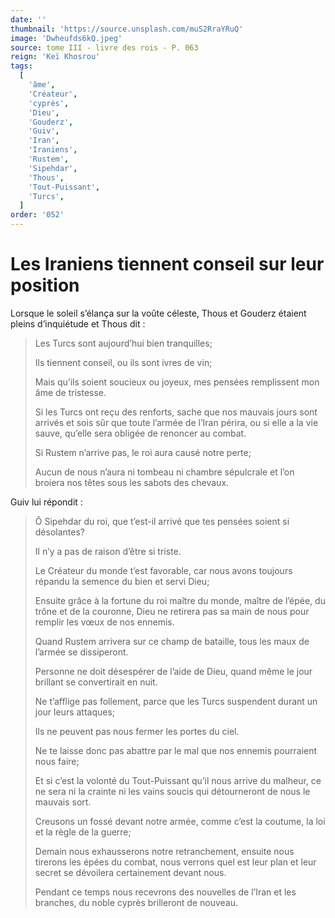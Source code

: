 ```yaml
---
date: ''
thumbnail: 'https://source.unsplash.com/muS2RraYRuQ'
image: 'Dwheufds6kQ.jpeg'
source: tome III - livre des rois - P. 063
reign: 'Keï Khosrou'
tags:
  [
    'âme',
    'Créateur',
    'cyprès',
    'Dieu',
    'Gouderz',
    'Guiv',
    'Iran',
    'Iraniens',
    'Rustem',
    'Sipehdar',
    'Thous',
    'Tout-Puissant',
    'Turcs',
  ]
order: '052'
---
```


# Les Iraniens tiennent conseil sur leur position

Lorsque le soleil s’élança sur la voûte céleste, Thous et Gouderz étaient pleins d’inquiétude et Thous dit :

> Les Turcs sont aujourd’hui bien tranquilles;
>
> Ils tiennent conseil, ou ils sont ivres de vin;
>
> Mais qu’ils soient soucieux ou joyeux, mes pensées remplissent mon âme de tristesse.
>
> Si les Turcs ont reçu des renforts, sache que nos mauvais jours sont arrivés et sois sûr que toute l’armée de l’Iran périra, ou si elle a la vie sauve, qu’elle sera obligée de renoncer au combat.
>
> Si Rustem n’arrive pas, le roi aura causé notre perte;
>
> Aucun de nous n’aura ni tombeau ni chambre sépulcrale et l’on broiera nos têtes sous les sabots des chevaux.

Guiv lui répondit :

> Ô Sipehdar du roi, que t’est-il arrivé que tes pensées soient si désolantes?
>
> Il n’y a pas de raison d’être si triste.
>
> Le Créateur du monde t’est favorable, car nous avons toujours répandu la semence du bien et servi Dieu;
>
> Ensuite grâce à la fortune du roi maître du monde, maître de l’épée, du trône et de la couronne, Dieu ne retirera pas sa main de nous pour remplir les vœux de nos ennemis.
>
> Quand Rustem arrivera sur ce champ de bataille, tous les maux de l’armée se dissiperont.
>
> Personne ne doit désespérer de l’aide de Dieu, quand même le jour brillant se convertirait en nuit.
>
> Ne t’afflige pas follement, parce que les Turcs suspendent durant un jour leurs attaques;
>
> Ils ne peuvent pas nous fermer les portes du ciel.
>
> Ne te laisse donc pas abattre par le mal que nos ennemis pourraient nous faire;
>
> Et si c’est la volonté du Tout-Puissant qu’il nous arrive du malheur, ce ne sera ni la crainte ni les vains soucis qui détourneront de nous le mauvais sort.
>
> Creusons un fossé devant notre armée, comme c’est la coutume, la loi et la règle de la guerre;
>
> Demain nous exhausserons notre retranchement, ensuite nous tirerons les épées du combat, nous verrons quel est leur plan et leur secret se dévoilera certainement devant nous.
>
> Pendant ce temps nous recevrons des nouvelles de l’Iran et les branches, du noble cyprès brilleront de nouveau.
